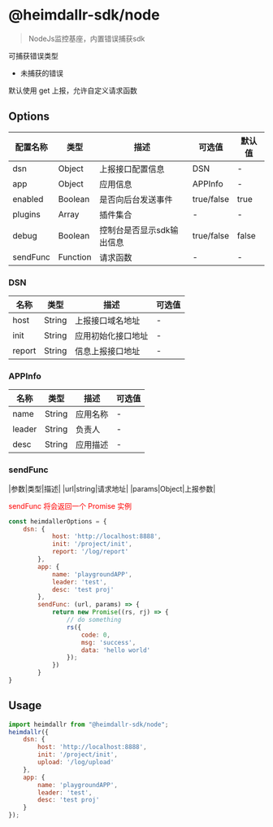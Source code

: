 # @heimdallr-sdk/node

> NodeJs监控基座，内置错误捕获sdk

可捕获错误类型

- 未捕获的错误

默认使用 get 上报，允许自定义请求函数

## Options

|配置名称|类型|描述|可选值|默认值|
|-|-|-|-|-|
|dsn|Object|上报接口配置信息|DSN|-|
|app|Object|应用信息|APPInfo|-|
|enabled|Boolean|是否向后台发送事件|true/false|true|
|plugins|Array|插件集合|-|-|
|debug|Boolean|控制台是否显示sdk输出信息|true/false|false|
|sendFunc|Function|请求函数|-|-|

### DSN

|名称|类型|描述|可选值|
|-|-|-|-|
|host|String|上报接口域名地址|-|
|init|String|应用初始化接口地址|-|
|report|String|信息上报接口地址|-|

### APPInfo

|名称|类型|描述|可选值|
|-|-|-|-|
|name|String|应用名称|-|
|leader|String|负责人|-|
|desc|String|应用描述|-|

### sendFunc

|参数|类型|描述|
|url|string|请求地址|
|params|Object|上报参数|

<font color=red>sendFunc 将会返回一个 Promise 实例</font>

```js
const heimdallerOptions = {
    dsn: {
            host: 'http://localhost:8888',
            init: '/project/init',
            report: '/log/report'
        },
        app: {
            name: 'playgroundAPP',
            leader: 'test',
            desc: 'test proj'
        },
        sendFunc: (url, params) => {
            return new Promise((rs, rj) => {
                // do something
                rs({
                    code: 0,
                    msg: 'success',
                    data: 'hello world'
                });
            })
        }
}
```

## Usage

```js
import heimdallr from "@heimdallr-sdk/node";
heimdallr({
    dsn: {
        host: 'http://localhost:8888',
        init: '/project/init',
        upload: '/log/upload'
    },
    app: {
        name: 'playgroundAPP',
        leader: 'test',
        desc: 'test proj'
    }
});
```
